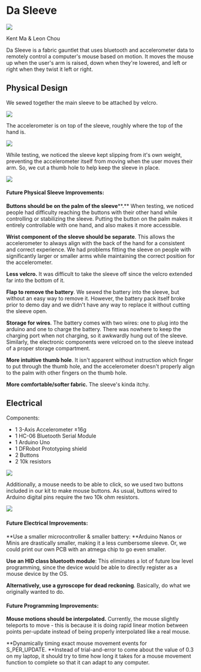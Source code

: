 # Da Sleeve

[![](http://s3-ap-southeast-1.amazonaws.com/ima-wp/wp-content/uploads/sites/5/2018/03/23204139/IMG_1252-300x225.jpg)](http://s3-ap-southeast-1.amazonaws.com/ima-wp/wp-content/uploads/sites/5/2018/03/23204139/IMG_1252.jpg)

Kent Ma & Leon Chou

Da Sleeve is a fabric gauntlet that uses bluetooth and accelerometer data to remotely control a computer's mouse based on motion. It moves the mouse up when the user's arm is raised, down when they're lowered, and left or right when they twist it left or right.  


## Physical Design

We sewed together the main sleeve to be attached by velcro.         

[![](http://s3-ap-southeast-1.amazonaws.com/ima-wp/wp-content/uploads/sites/5/2018/03/25153626/IMG_1218-300x225.jpg)](http://s3-ap-southeast-1.amazonaws.com/ima-wp/wp-content/uploads/sites/5/2018/03/25153626/IMG_1218.jpg) 

The accelerometer is on top of the sleeve, roughly where the top of the hand is. 

[![](http://s3-ap-southeast-1.amazonaws.com/ima-wp/wp-content/uploads/sites/5/2018/03/25154328/IMG_8255-300x225.jpg)](http://s3-ap-southeast-1.amazonaws.com/ima-wp/wp-content/uploads/sites/5/2018/03/25154328/IMG_8255.jpg) 

While testing, we noticed the sleeve kept slipping from it's own weight, preventing the accelerometer itself from moving when the user moves their arm. So, we cut a thumb hole to help keep the sleeve in place.

[![](http://s3-ap-southeast-1.amazonaws.com/ima-wp/wp-content/uploads/sites/5/2018/03/25154741/IMG_0511-268x300.jpg)](http://s3-ap-southeast-1.amazonaws.com/ima-wp/wp-content/uploads/sites/5/2018/03/25154741/IMG_0511.jpg)


#### Future Physical Sleeve Improvements:

**Buttons should be on the palm of the sleeve****.** When testing, we noticed people had difficulty reaching the buttons with their other hand while controlling or stabilizing the sleeve. Putting the button on the palm makes it entirely controllable with one hand, and also makes it more accessible. 

**Wrist component of the sleeve should be separate**. This allows the accelerometer to always align with the back of the hand for a consistent and correct experience. We had problems fitting the sleeve on people with significantly larger or smaller arms while maintaining the correct position for the accelerometer. 

**Less velcro.** It was difficult to take the sleeve off since the velcro extended far into the bottom of it. 

**Flap to remove the battery**. We sewed the battery into the sleeve, but without an easy way to remove it. However, the battery pack itself broke prior to demo day and we didn't have any way to replace it without cutting the sleeve open. 

**Storage for wires**. The battery comes with two wires: one to plug into the arduino and one to charge the battery. There was nowhere to keep the charging port when not charging, so it awkwardly hung out of the sleeve. Similarly, the electronic components were velcroed on to the sleeve instead of a proper storage compartment. 

**More intuitive thumb hole**. It isn't apparent without instruction which finger to put through the thumb hole, and the accelerometer doesn't properly align to the palm with other fingers on the thumb hole. 

**More comfortable/softer fabric.** The sleeve's kinda itchy.  


## Electrical

Components:

*   1 3-Axis Accelerometer ±16g
*   1 HC-06 Bluetooth Serial Module
*   1 Arduino Uno
*   1 DFRobot Prototyping shield
*   2 Buttons
*   2 10k resistors

[![](http://s3-ap-southeast-1.amazonaws.com/ima-wp/wp-content/uploads/sites/5/2018/03/25153420/28946540_1743552932350835_1542100521_o-225x300.jpg)](http://s3-ap-southeast-1.amazonaws.com/ima-wp/wp-content/uploads/sites/5/2018/03/25153420/28946540_1743552932350835_1542100521_o.jpg) 

Additionally, a mouse needs to be able to click, so we used two buttons included in our kit to make mouse buttons. As usual, buttons wired to Arduino digital pins require the two 10k ohm resistors. 

[![](http://s3-ap-southeast-1.amazonaws.com/ima-wp/wp-content/uploads/sites/5/2018/03/23232011/IMG_0393-300x225.jpg)](http://s3-ap-southeast-1.amazonaws.com/ima-wp/wp-content/uploads/sites/5/2018/03/23232011/IMG_0393.jpg)  


#### Future Electrical Improvements:

**Use a smaller microcontroller & smaller battery: **Arduino Nanos or Minis are drastically smaller, making it a less cumbersome sleeve. Or, we could print our own PCB with an atmega chip to go even smaller. 

**Use an HID class bluetooth module**: This eliminates a lot of future low level programming, since the device would be able to directly register as a mouse device by the OS. 

**Alternatively, use a gyroscope for dead reckoning**. Basically, do what we originally wanted to do.  


#### Future Programming Improvements:

**Mouse motions should be interpolated.** Currently, the mouse slightly teleports to move - this is because it is doing rapid linear motion between points per-update instead of being properly interpolated like a real mouse.  

**Dynamically timing exact mouse movement events for S_PER_UPDATE. **Instead of trial-and-error to come about the value of 0.3 on my laptop, it should try to time how long it takes for a mouse movement function to complete so that it can adapt to any computer.
